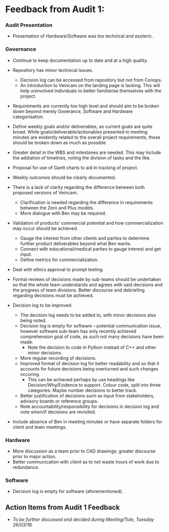 # Feedback from Audit 1:
### Audit Presentation
* Presentation of Hardware/Software was too technical and esoteric.

### Governance
* Continue to keep documentation up to date and at a high quality.

* Repository has minor technical issues.
  * Decision log can be accessed from repository but not from Conops.
  * An introduction to Veincam on the landing page is lacking. This will help uninvolved individuals to better familiarise themselves with the project.

* Requirements are currently too high level and should aim to be broken down beyond merely Goverance, Software and Hardware categorisation.

* Define weekly goals and/or deliverables, as current goals are quite broad. While goals/deliverable/actionables presented in meeting minutes are evidently related to the overall project requirements, these should be broken down as much as possible.

* Greater detail in the WBS and milestones are needed. This may include the addiation of timelines, noting the division of tasks and the like.

* Proposal for use of Gantt charts to aid in tracking of project.

* Weekly outcomes should be clearly documented.

* There is a lack of clarity regarding the difference between both proposed versions of Veincam.
  * Clarification is needed regarding the difference in requirements between the Zero and Plus models.
  * More dialogue with Ben may be required.
  
* Validation of products' commercial potential and how commercialization may occur should be achieved.
  * Gauge the interest from other clients and parties to determine further product deliverables beyond what Ben wants.
  * Connect with educational/medical parties to gauge interest and get input.
  * Define metrics for commercialization.
  
* Deal with ethics approval to prompt testing.

* Formal reviews of decisions made by sub-teams should be undertaken so that the whole team understands and agrees with said decisions and the progress of team divisions. Better discourse and debriefing regarding decisions must be achieved.

* Decision log to be improved.
  * The decision log needs to be added to, with minor decisions also being noted.
  * Decision log is empty for software – potential communication issue, however software sub-team has only recently achieved comprehension goal of code, as such not many decisions have been made.
    * Note the decision to code in Python instead of C++ and other minor decisions.
  * More regular recording of decisions.
  * Improved format of decision log for better readability and so that it accounts for future decisions being overturned and such changes occuring.
    * This can be achieved perhaps by use headings like Decision/Why/Evidence to support. Colour code, split into three categories. Maybe number decisions to better track.
  * Better justification of decisions such as input from stakeholders, advisory boards or reference groups.
  * Note accountability/responsibility for decisions in decision log and note when/if decisions are revisited.

* Include absence of Ben in meeting minutes or have separate folders for client and team meetings.

### Hardware
* More discussion as a team prior to CAD drawings; greater discourse prior to major action.
* Better communication with client as to not waste hours of work due to redundance.

### Software
* Decision log is empty for software (aforementioned).


## Action Items from Audit 1 Feedback

* *To be further discussed and decided during Meeting/Tute, Tuesday 26/03/19.*
